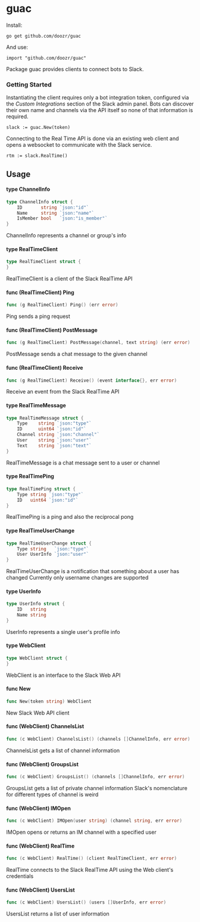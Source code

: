 # guac

Install:

    go get github.com/doozr/guac

And use:

    import "github.com/doozr/guac"

Package guac provides clients to connect bots to Slack.


### Getting Started

Instantiating the client requires only a bot integration token, configured via
the *Custom Integrations* section of the Slack admin panel. Bots can discover
their own name and channels via the API itself so none of that information is
required.

    slack := guac.New(token)

Connecting to the Real Time API is done via an existing web client and opens a
websocket to communicate with the Slack service.

    rtm := slack.RealTime()

## Usage

#### type ChannelInfo

```go
type ChannelInfo struct {
	ID       string `json:"id"`
	Name     string `json:"name"`
	IsMember bool   `json:"is_member"`
}
```

ChannelInfo represents a channel or group's info

#### type RealTimeClient

```go
type RealTimeClient struct {
}
```

RealTimeClient is a client of the Slack RealTime API

#### func (RealTimeClient) Ping

```go
func (g RealTimeClient) Ping() (err error)
```
Ping sends a ping request

#### func (RealTimeClient) PostMessage

```go
func (g RealTimeClient) PostMessage(channel, text string) (err error)
```
PostMessage sends a chat message to the given channel

#### func (RealTimeClient) Receive

```go
func (g RealTimeClient) Receive() (event interface{}, err error)
```
Receive an event from the Slack RealTime API

#### type RealTimeMessage

```go
type RealTimeMessage struct {
	Type    string `json:"type"`
	ID      uint64 `json:"id"`
	Channel string `json:"channel"`
	User    string `json:"user"`
	Text    string `json:"text"`
}
```

RealTimeMessage is a chat message sent to a user or channel

#### type RealTimePing

```go
type RealTimePing struct {
	Type string `json:"type"`
	ID   uint64 `json:"id"`
}
```

RealTimePing is a ping and also the reciprocal pong

#### type RealTimeUserChange

```go
type RealTimeUserChange struct {
	Type string   `json:"type"`
	User UserInfo `json:"user"`
}
```

RealTimeUserChange is a notification that something about a user has changed
Currently only username changes are supported

#### type UserInfo

```go
type UserInfo struct {
	ID   string
	Name string
}
```

UserInfo represents a single user's profile info

#### type WebClient

```go
type WebClient struct {
}
```

WebClient is an interface to the Slack Web API

#### func  New

```go
func New(token string) WebClient
```
New Slack Web API client

#### func (WebClient) ChannelsList

```go
func (c WebClient) ChannelsList() (channels []ChannelInfo, err error)
```
ChannelsList gets a list of channel information

#### func (WebClient) GroupsList

```go
func (c WebClient) GroupsList() (channels []ChannelInfo, err error)
```
GroupsList gets a list of private channel information Slack's nomenclature for
different types of channel is weird

#### func (WebClient) IMOpen

```go
func (c WebClient) IMOpen(user string) (channel string, err error)
```
IMOpen opens or returns an IM channel with a specified user

#### func (WebClient) RealTime

```go
func (c WebClient) RealTime() (client RealTimeClient, err error)
```
RealTime connects to the Slack RealTime API using the Web client's credentials

#### func (WebClient) UsersList

```go
func (c WebClient) UsersList() (users []UserInfo, err error)
```
UsersList returns a list of user information
